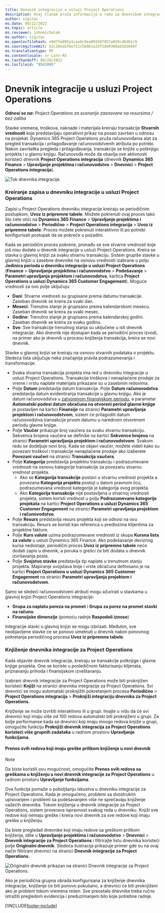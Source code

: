 ```yaml
---
title: Dnevnik integracije u usluzi Project Operations
description: Ovaj članak pruža informacije o radu sa dnevnikom integracije u usluzi Project Operations.
author: sigitac
ms.date: 09/22/2022
ms.topic: article
ms.reviewer: johnmichalak
ms.author: sigitac
ms.openlocfilehash: e947fe895a1caa9c9ea092597957a859cd8d61c9
ms.sourcegitcommit: b1c26ea57be721c5b0b1a33f2de0380ad102648f
ms.translationtype: MT
ms.contentlocale: sr-Latn-RS
ms.lasthandoff: 09/20/2022
ms.locfileid: "9541095"
---
```

# <a name="integration-journal-in-project-operations"></a>Dnevnik integracije u usluzi Project Operations

_**Odnosi se na:** Project Operations za scenarije zasnovane na resursima / bez zaliha_

Stavke vremena, troškova, naknade i materijala kreiraju transakcije **Stvarnih vrednosti** koje predstavljaju operativni prikaz na posao završen u odnosu na projekat. Dynamics 365 Project Operations pruža računovođama alat za pregled transakcija i prilagođavanje računovodstvenih atributa po potrebi. Nakon završetka pregleda i prilagođavanja, transakcije se knjiže u potknjigu projekta i u glavnu knjigu. Računovođa može da obavlja ove aktivnosti koristeći dnevnik **Project Operations integracija** (dnevnik **Dynamics 365 Finance** > **Upravljanje projektima i računovodstvo** > **Dnevnici** > **Project Operations integracija**).

![Tok dnevnika integracije.](./media/IntegrationJournal.png)

### <a name="create-records-in-the-project-operations-integration-journal"></a>Kreiranje zapisa u dnevniku integracije u usluzi Project Operations

Zapisi u Project Operations dnevniku integracije kreiraju se periodičnim postupkom, **Uvoz iz pripremne tabele**. Možete pokrenuti ovaj proces tako što ćete otići na **Dynamics 365 Finance** > **Upravljanje projektima i računovodstvo** > **Periodično** > **Project Operations integracija** > **Uvoz iz pripremne tabele**. Proces možete pokrenuti interaktivno ili po potrebi konfigurisati postupak da se pokreće u pozadini.

Kada se periodični proces pokrene, pronađu se sve stvarne vrednosti koje još nisu dodate u dnevnik integracije u usluzi Project Operations. Kreira se stavka u glavnoj knjizi za svaku stvarnu transakciju.
Sistem grupiše stavke u glavnoj knjizi u zasebne dnevnike na osnovu vrednosti izabrane u polju **Jedinica perioda u dnevniku integracije u usluzi Project Operations** (**Finance** > **Upravljanje projektima i računovodstvo** > **Podešavanje** > **Parametri upravljanja projektom i računovodstva**, kartica **Project Operations u usluzi Dynamics 365 Customer Engagement**). Moguće vrednosti za ovo polje uključuju:

  - **Dani**: Stvarne vrednosti su grupisane prema datumu transakcije. Zaseban dnevnik se kreira za svaki dan.
  - **Meseci**: Trenutno stanje je grupisano prema kalendarskom mesecu. Zaseban dnevnik se kreira za svaki mesec.
  - **Godine**: Trenutno stanje je grupisano prema kalendarskoj godini. Zaseban dnevnik se kreira za svaku godinu.
  - **Sve**: Sve transakcije trenutnog stanja su uključene u isti dnevnik integracije. Ako dnevnik nije dostupan kada se periodični proces izvodi, na primer ako je dnevnik u procesu knjiženja transakcija, kreira se novi dnevnik.

Stavke u glavnoj knjizi se kreiraju na osnovu stvarnih podataka o projektu. Sledeća lista uključuje neka značajnija pravila podrazumevanja i transformacije:

  - Svaka stvarna transakcija projekta ima red u dnevniku integracije u usluzi Project Operations. Transakcije troškova i nenaplaćene prodaje za vreme i vrstu naplate materijala prikazane su u zasebnim redovima.
  - Polje **Datum** predstavlja datum transakcije. Polje **Datum računovodstva** predstavlja datum evidentiranja transakcije u glavnu knjigu. Ako je datum računovodstva u [zatvorenom finansijskom periodu](/dynamics365/finance/general-ledger/close-general-ledger-at-period-end), a parametar **Automatski podesi datum obračuna na otvoreni period glavne knjige** je postavljen na kartici **Finansije** na stranici **Parametri upravljanja projektom i računovodstvom**, sistem će prilagoditi datum računovodstva transakcije prvom datumu u narednom otvorenom periodu glavne knjige.
  - Polje **Vaučer** prikazuje broj vaučera za svaku stvarnu transakciju. Sekvenca brojeva vaučera se definiše na kartici **Sekvence brojeva** na stranici **Parametri upravljanja projektom i računovodstvom**. Svakom redu se dodeljuje novi broj. Kada se objavi vaučer, možete videti kako su povezani troškovi i transakcije nenaplaćene prodaje ako izaberete **Povezani vaučeri** na stranici **Transakcija vaučera**.
  - Polje **Kategorija** predstavlja projektnu transakciju i podrazumevane vrednosti na osnovu kategorije transakcije za povezanu stvarnu vrednost projekta.
    - Ako se **Kategorija transakcije** postavi u stvarnu vrednost projekta a povezana **Kategorija projekta** postoji u datom pravnom licu, podrazumevana vrednost kategorije je kategorija ovog projekta.
    - Ako **Kategorija transakcije** nije postavljena u stvarnoj vrednosti projekta, sistem koristi vrednost u polju **Podrazumevane kategorije projekata** na kartici **Project Operations u usluzi Dynamics 365 Customer Engagement** na stranici **Parametri upravljanja projektom i računovodstvo**.
  - Polje **Resurs** predstavlja resurs projekta koji se odnosi na ovu transakciju. Resurs se koristi kao referenca u predlozima klijentima za projektne fakture.
  - Polje **Kurs valute** uzima podrazumevane vrednosti iz skupa **Kursna lista za valute** u usluzi Dynamics 365 Finance. Ako podešavanje deviznog kursa nedostaje, periodični proces **Uvoz iz pripremne tabele** neće dodati zapis u dnevnik, a poruka o grešci će biti dodata u dnevnik izvršavanja posla.
  - Polje **Svojstvo stavke** predstavlja tip naplate u trenutnom stanju projekta. Mapiranje svojstava linije i vrste obračuna definisano je na kartici **Project Operations u usluzi Dynamics 365 Customer Engagement** na stranici **Parametri upravljanja projektom i računovodstvom**.

Samo se sledeći računovodstveni atributi mogu ažurirati u stavkama u glavnoj knjizi Project Operations integracije:

- **Grupa za naplatu poreza na promet** i **Grupa za porez na promet stavki na računu**
- **Finansijske dimenzije** (pomoću radnje **Raspodeli iznose**)

Integracije stavki u glavnoj knjizi se mogu izbrisati. Međutim, sve neobjavljene stavke će se ponovo umetnuti u dnevnik nakon ponovnog pokretanja periodičnog procesa **Uvoz iz pripremne tabele**.

### <a name="post-the-project-operations-integration-journal"></a>Knjiženje dnevnika integracije za Project Operations

Kada objavite dnevnik integracije, kreiraju se transakcije potknjige i glavne knjige projekta. One se koriste u posledičnom fakturisanju klijenata, priznavanju prihoda i finansijskom izveštavanju.

Izabrani dnevnik integracije za Project Operations može biti proknjižen koristeći **Knjiži** na stranici dnevnika integracije za Project Operations. Svi dnevnici se mogu automatski proknjižiti pokretanjem procesa **Periodično** > **Project Operations integracija** > **Proknjiži integraciju dnevnika za Project Operations**.

Knjiženje se može izvršiti interaktivno ili u grupi. Imajte u vidu da će svi dnevnici koji imaju više od 100 redova automatski biti proknjiženi u grupi. Za bolje performanse kada se dnevnici koji imaju mnogo redova knjiže u grupi, omogućite funkciju **Proknjiži dnevnik integracija za Project Operations koristeći više grupnih zadataka** u radnom prostoru **Upravljanje funkcijama**. 

#### <a name="transfer-all-lines-that-have-posting-errors-to-a-new-journal"></a>Prenos svih redova koji imaju greške prilikom knjiženja u novi dnevnik

> [!NOTE]
> Da biste koristili ovu mogućnost, omogućite **Prenos svih redova sa greškama u knjiženju u novi dnevnik integracije za Project Operations** u radnom prostoru **Upravljanje funkcijama**.

Ova funkcija pomaže u poboljšanju iskustva u dnevniku integracije za Project Operations. Kada je omogućeno, problemi sa dvostrukim upisivanjem i problemi sa podešavanjem više ne sprečavaju knjiženje važećih dnevnika. Tokom knjiženja u dnevnik integracije za Project Operations, sistem proverava ispravnost svakog reda u dnevniku. Knjiži sve redove koji nemaju greške i kreira novi dnevnik za sve redove koji imaju greške u knjiženju.

Da biste pregledali dnevnike koji imaju redove sa greškom prilikom knjiženja, idite u **Upravljanje projektima i računovodstvo** \> **Dnevnici** \> **Dnevnik integracije za Project Operations** i filtrirajte listu dnevnika koristeći polje **Originalni dnevnik**. Sledeća ilustracija prikazuje primer gde su na ovaj način filtrirani dnevnici na stranici **Dnevnik integracije za Project Operations**.

![Originalni dnevnik prikazan na stranici Dnevnik integracije za Project Operations.](./media/transferLines-originalJournal.png)

Ako je periodična grupna obrada konfigurisana za knjiženje dnevnika integracije, knjiženje će biti ponovo pokušano, a dnevnici će biti proknjiženi ako je problem tokom vremena rešen. Sve preostale dnevnike treba ručno istražiti pregledom evidencija i preduzimanjem bilo koje potrebne radnje.

[!INCLUDE[footer-include](../includes/footer-banner.md)]
